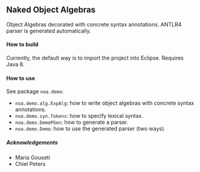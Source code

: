 
## Naked Object Algebras

Object Algebras decorated with concrete syntax annotations. ANTLR4 parser is generated automatically. 

#### How to build

Currently, the default way is to import the project into Eclipse. Requires Java 8.

#### How to use

See package `noa.demo`:

- `noa.demo.alg.ExpAlg`: how to write object algebras with concrete syntax annotations.
- `noa.demo.syn.Tokens`: how to specify lexical syntax.
- `noa.demo.DemoPGen`: how to generate a parser.
- `noa.demo.Demo`: how to use the generated parser (two ways).

##### Acknowledgements

- Maria Gouseti
- Chiel Peters